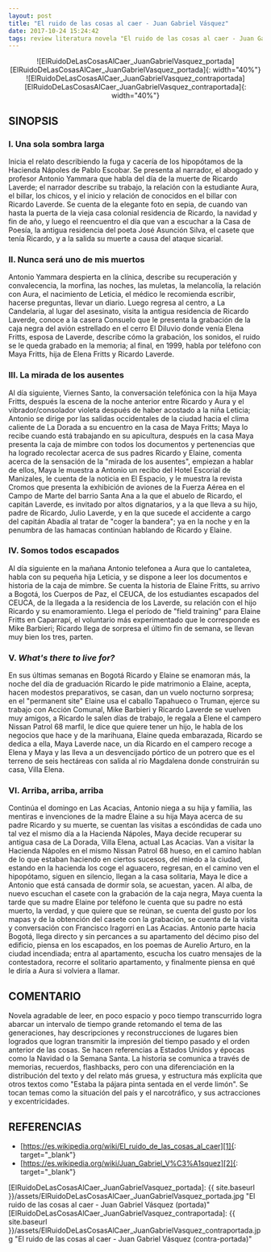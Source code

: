 ```yaml
---
layout: post
title: "El ruido de las cosas al caer - Juan Gabriel Vásquez"
date: 2017-10-24 15:24:42
tags: review literatura novela "El ruido de las cosas al caer - Juan Gabriel Vásquez" "El ruido de las cosas al caer" "Juan Gabriel Vásquez" ElRuidoDeLasCosasAlCaer_JuanGabrielVásquez ElRuidoDeLasCosasAlCaer_JuanGabrielVasquez ElRuidoDeLasCosasAlCaer JuanGabrielVásquez JuanGabrielVasquez
---
```




<div style="text-align:center" markdown="1">
![ElRuidoDeLasCosasAlCaer_JuanGabrielVasquez_portada][ElRuidoDeLasCosasAlCaer_JuanGabrielVasquez_portada]{: width="40%"}
![ElRuidoDeLasCosasAlCaer_JuanGabrielVasquez_contraportada][ElRuidoDeLasCosasAlCaer_JuanGabrielVasquez_contraportada]{: width="40%"}
</div>



## SINOPSIS

### I. Una sola sombra larga
Inicia el relato describiendo la fuga y cacería de los hipopótamos de la Hacienda Nápoles de Pablo Escobar. Se presenta al narrador, el abogado y profesor Antonio Yammara que habla del día de la muerte de Ricardo Laverde; el narrador describe su trabajo, la relación con la estudiante Aura, el billar, los chicos, y el inicio y relación de conocidos en el billar con Ricardo Laverde. Se cuenta de la elegante foto en sepia, de cuando van hasta la puerta de la vieja casa colonial residencia de Ricardo, la navidad y fin de año, y luego el reencuentro el día que van a escuchar a la Casa de Poesía, la antigua residencia del poeta José Asunción Silva, el casete que tenía Ricardo, y a la salida su muerte a causa del ataque sicarial.

### II. Nunca será uno de mis muertos
Antonio Yammara despierta en la clínica, describe su recuperación y convalecencia, la morfina, las noches, las muletas, la melancolía, la relación con Aura, el nacimiento de Leticia, el médico le recomienda escribir, hacerse preguntas, llevar un diario. Luego regresa al centro, a La Candelaria, al lugar del asesinato, visita la antigua residencia de Ricardo Laverde, conoce a la casera Consuelo que le presenta la grabación de la caja negra del avión estrellado en el cerro El Diluvio donde venía Elena Fritts, esposa de Laverde, describe cómo la grabación, los sonidos, el ruido se le queda grabado en la memoria; al final, en 1999, habla por teléfono con Maya Fritts, hija de Elena Fritts y Ricardo Laverde.

### III. La mirada de los ausentes
Al día siguiente, Viernes Santo, la conversación telefónica con la hija Maya Fritts, después la escena de la noche anterior entre Ricardo y Aura y el vibrador/consolador violeta después de haber acostado a la niña Leticia; Antonio se dirige por las salidas occidentales de la ciudad hacia el clima caliente de La Dorada a su encuentro en la casa de Maya Fritts; Maya lo recibe cuando está trabajando en su apicultura, después en la casa Maya presenta la caja de mimbre con todos los documentos y pertenencias que ha logrado recolectar acerca de sus padres Ricardo y Elaine, comenta acerca de la sensación de la "mirada de los ausentes", empiezan a hablar de ellos, Maya le muestra a Antonio un recibo del Hotel Escorial de Manizales, le cuenta de la noticia en El Espacio, y le muestra la revista Cromos que presenta la exhibición de aviones de la Fuerza Aérea en el Campo de Marte del barrio Santa Ana a la que el abuelo de Ricardo, el capitán Laverde, es invitado por altos dignatarios, y a la que lleva a su hijo, padre de Ricardo, Julio Laverde, y en la que sucede el accidente a cargo del capitán Abadía al tratar de "coger la bandera"; ya en la noche y en la penumbra de las hamacas continúan hablando de Ricardo y Elaine.

### IV. Somos todos escapados
Al día siguiente en la mañana Antonio telefonea a Aura que lo cantaletea, habla con su pequeña hija Leticia, y se dispone a leer los documentos e historia de la caja de mimbre. Se cuenta la historia de Elaine Fritts, su arrivo a Bogotá, los Cuerpos de Paz, el CEUCA, de los estudiantes escapados del CEUCA, de la llegada a la residencia de los Laverde, su relación con el hijo Ricardo y su enamoramiento. Llega el período de "field training" para Elaine Fritts en Caparrapí, el voluntario más experimentado que le corresponde es Mike Barbieri; Ricardo llega de sorpresa el último fin de semana, se llevan muy bien los tres, parten.

### V. *What's there to live for?*
En sus últimas semanas en Bogotá Ricardo y Elaine se enamoran más, la noche del día de graduación Ricardo le pide matrimonio a Elaine, acepta, hacen modestos preparativos, se casan, dan un vuelo nocturno sorpresa; en el "permanent site" Elaine usa el caballo Tapahueco o Truman, ejerce su trabajo con Acción Comunal, Mike Barbieri y Ricardo Laverde se vuelven muy amigos, a Ricardo le salen días de trabajo, le regala a Elene el campero Nissan Patrol 68 marfil, le dice que quiere tener un hijo, le habla de los negocios que hace y de la marihuana, Elaine queda embarazada, Ricardo se dedica a ella, Maya Laverde nace, un día Ricardo en el campero recoge a Elena y Maya y las lleva a un desvencijado pórtico de un potrero que es el terreno de seis hectáreas con salida al río Magdalena donde construirán su casa, Villa Elena.

### VI. Arriba, arriba, arriba
Continúa el domingo en Las Acacias, Antonio niega a su hija y familia, las mentiras e invenciones de la madre Elaine a su hija Maya acerca de su padre Ricardo y su muerte, se cuentan las visitas a escóndidas de cada uno tal vez el mismo día a la Hacienda Nápoles, Maya decide recuperar su antigua casa de La Dorada, Villa Elena, actual Las Acacias. Van a visitar la Hacienda Nápoles en el mismo Nissan Patrol 68 hueso, en el camino hablan de lo que estaban haciendo en ciertos sucesos, del miedo a la ciudad, estando en la hacienda los coge el aguacero, regresan, en el camino ven el hipopótamo, siguen en silencio, llegan a la casa solitaria, Maya le dice a Antonio que está cansada de dormir sola, se acuestan, yacen. Al alba, de nuevo escuchan el casete con la grabación de la caja negra, Maya cuenta la tarde que su madre Elaine por teléfono le cuenta que su padre no está muerto, la verdad, y que quiere que se reúnan, se cuenta del gusto por los mapas y de la obtención del casete con la grabación, se cuenta de la visita y conversación con Francisco Iragorri en Las Acacias. Antonio parte hacia Bogotá, llega directo y sin percances a su apartamento del décimo piso del edificio, piensa en los escapados, en los poemas de Aurelio Arturo, en la ciudad incendiada; entra al apartamento, escucha los cuatro mensajes de la contestadora, recorre el solitario apartamento, y finalmente piensa en qué le diría a Aura si volviera a llamar.



## COMENTARIO
Novela agradable de leer, en poco espacio y poco tiempo transcurrido logra abarcar un intervalo de tiempo grande retomando el tema de las generaciones, hay descripciones y reconstrucciones de lugares bien logrados que logran transmitir la impresión del tiempo pasado y el orden anterior de las cosas. Se hacen referencias a Estados Unidos y épocas como la Navidad o la Semana Santa. La historia se comunica a través de memorias, recuerdos, flashbacks, pero con una diferenciación en la distribución del texto y del relato más gruesa, y estructura más explícita que otros textos como "Estaba la pájara pinta sentada en el verde limón". Se tocan temas como la situación del país y el narcotráfico, y sus actracciones y excentricidades.



## REFERENCIAS
* [https://es.wikipedia.org/wiki/El_ruido_de_las_cosas_al_caer][1]{: target="_blank"}
* [https://es.wikipedia.org/wiki/Juan_Gabriel_V%C3%A1squez][2]{: target="_blank"}



[1]: https://es.wikipedia.org/wiki/El_ruido_de_las_cosas_al_caer
[2]: https://es.wikipedia.org/wiki/Juan_Gabriel_V%C3%A1squez



[ElRuidoDeLasCosasAlCaer_JuanGabrielVasquez_portada]: {{ site.baseurl }}/assets/ElRuidoDeLasCosasAlCaer_JuanGabrielVasquez_portada.jpg "El ruido de las cosas al caer - Juan Gabriel Vásquez (portada)"
[ElRuidoDeLasCosasAlCaer_JuanGabrielVasquez_contraportada]: {{ site.baseurl }}/assets/ElRuidoDeLasCosasAlCaer_JuanGabrielVasquez_contraportada.jpg "El ruido de las cosas al caer - Juan Gabriel Vásquez (contra-portada)"
